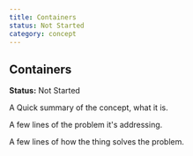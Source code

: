 ```yaml
---
title: Containers
status: Not Started
category: concept
---
```

## Containers

**Status:** Not Started

A Quick summary of the concept, what it is.

A few lines of the problem it's addressing.

A few lines of how the thing solves the problem.

